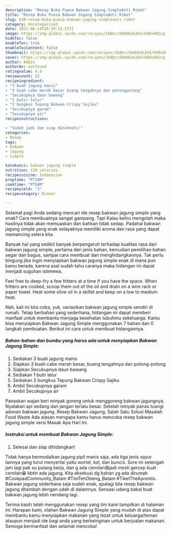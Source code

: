 ```yaml
---
description: "Resep Buka Puasa Bakwan Jagung SimpleAnti Ribet"
title: "Resep Buka Puasa Bakwan Jagung SimpleAnti Ribet"
slug: 648-resep-buka-puasa-bakwan-jagung-simpleanti-ribet
category: Uncategorized
date: 2022-06-14T20:39:13.537Z
image: https://img-global.cpcdn.com/recipes/1b8bcc584bb3e264/680x482cq70/bakwan-jagung-simple-foto-resep-utama.jpg
hideToc: false
enableToc: true
enableTocContent: false
thumbnail: https://img-global.cpcdn.com/recipes/1b8bcc584bb3e264/680x482cq70/bakwan-jagung-simple-foto-resep-utama.jpg
cover: https://img-global.cpcdn.com/recipes/1b8bcc584bb3e264/680x482cq70/bakwan-jagung-simple-foto-resep-utama.jpg
author: Admin
authorAv: notfound
ratingvalue: 4.9
reviewcount: 22
recipeingredient:
- "3 buah jagung manis"
- "3 buah cabe merah besar buang tengahnya dan potongpotong"
- "Secukupnya daun bawang"
- "1 butir telur"
- "2 bungkus Tepung Bakwan Crispy Sajiku"
- "Secukupnya garam"
- "Secukupnya air"
recipeinstructions:

- "Sudah jadi dan siap dinikmati!"
categories:
- Resep
tags:
- bakwan
- jagung
- simple

katakunci: bakwan jagung simple 
nutrition: 129 calories
recipecuisine: Indonesian
preptime: "PT18M"
cooktime: "PT58M"
recipeyield: "3"
recipecategory: Dinner

---
```



Selamat pagi Anda sedang mencari ide resep bakwan jagung simple yang enak? Cara membuatnya sangat gampang. Tapi Kalau keliru mengolah maka hasilnya tidak akan memuaskan dan bahkan tidak sedap. Padahal bakwan jagung simple yang enak selayaknya memiliki aroma dan rasa yang dapat memancing selera kita.


Banyak hal yang sedikit banyak berpengaruh terhadap kualitas rasa dari bakwan jagung simple, pertama dari jenis bahan, kemudian pemilihan bahan segar dan bagus, sampai cara membuat dan menghidangkannya. Tak perlu bingung jika ingin menyiapkan bakwan jagung simple enak di mana pun kamu berada, karena asal sudah tahu caranya maka hidangan ini dapat menjadi suguhan istimewa.

Feel free to deep-fry a few fritters at a time if you have the space. When fritters are cooked, scoop them out of the oil and drain on a wire rack or paper towel. Heat some olive oil in a skillet and keep on a low to medium heat.


Nah, kali ini kita coba, yuk, variasikan bakwan jagung simple sendiri di rumah. Tetap berbahan yang sederhana, hidangan ini dapat memberi manfaat untuk membantu menjaga kesehatan tubuhmu sekeluarga. Kamu bisa menyiapkan Bakwan Jagung Simple menggunakan 7 bahan dan 0 langkah pembuatan. Berikut ini cara untuk membuat hidangannya.

<!--inarticleads1-->

##### Bahan-bahan dan bumbu yang harus ada untuk menyiapkan Bakwan Jagung Simple:

1. Sediakan 3 buah jagung manis
1. Siapkan 3 buah cabe merah besar, buang tengahnya dan potong-potong
1. Siapkan Secukupnya daun bawang
1. Sediakan 1 butir telur
1. Sediakan 2 bungkus Tepung Bakwan Crispy Sajiku
1. Ambil Secukupnya garam
1. Ambil Secukupnya air


Panaskan wajan beri minyak goreng untuk menggoreng bakwan jagungnya. Nyalakan api sedang dan jangan terlalu besar. Setelah minyak panas tuangi adonan bakwan jagung. Resep Bakwan Jagung, Salah Satu Solusi Masalah Food Waste Ada alasan mengapa kamu harus mencoba resep bakwan jagung simple versi Masak Apa Hari Ini. 

<!--inarticleads2-->

##### Instruksi untuk membuat Bakwan Jagung Simple:


1. Selesai dan siap dihidangkan!

Tidak hanya bermodalkan jagung pipil manis saja, ada tiga jenis sayur lainnya yang turut menyertai yaitu wortel, kol, dan buncis. Sore ini setengah jam lagi pak su pulang kerja, dan g ada cemilan😅jadi mesti gercep buat cemilan😁 kbtln ada jagung. Kita eksekusi dg bahan yg ada dirumah #CookpadCommunity_Batam #TimTehObeng_Batam #TiketTheAprontis. Bakwan jagung sederhana saja sudah enak, apalagi bila resep bakwan jagung ditambah dengan udah di dalamnya. Sensasi udang bakal buat bakwan jagung lebih nendang lagi. 

Terima kasih telah menggunakan resep yang tim kami tampilkan di halaman ini. Harapan kami, olahan Bakwan Jagung Simple yang mudah di atas dapat membantu kamu menyiapkan makanan yang lezat untuk keluarga/teman ataupun menjadi ide bagi anda yang berkeinginan untuk berjualan makanan. Semoga bermanfaat dan selamat mencoba!
